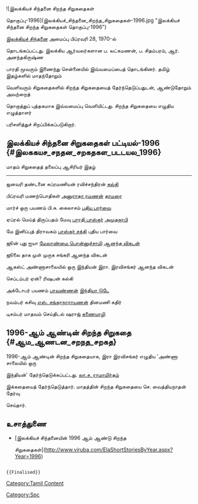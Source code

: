 ![இலக்கியச் சிந்தனை சிறந்த சிறுகதைகள்
தொகுப்பு-1996](இலக்கியச்_சிந்தனை_சிறந்த_சிறுகதைகள்-1996.jpg "இலக்கியச் சிந்தனை சிறந்த சிறுகதைகள் தொகுப்பு-1996")
[இலக்கியச் சிந்தனை](இலக்கியச்_சிந்தனை "wikilink") அமைப்பு பிப்ரவரி 28, 1970-ல்
தொடங்கப்பட்டது. இலக்கிய ஆர்வலர்களான ப. லட்சுமணன், ப. சிதம்பரம், ஆர். அனந்தகிருஷ்ண
பாரதி மூவரும் இணைந்து சென்னையில் இவ்வமைப்பைத் தொடங்கினர். தமிழ் இதழ்களில் மாதந்தோறும்
வெளிவரும் சிறுகதைகளில் சிறந்த சிறுகதையைத் தேர்ந்தெடுப்பதுடன், ஆண்டுதோறும் அவற்றைத்
தொகுத்துப் புத்தகமாக இவ்வமைப்பு வெளியிட்டது. சிறந்த சிறுகதையை எழுதிய எழுத்தாளர்
பரிசளித்துச் சிறப்பிக்கப்படுகிறார்.

## இலக்கியச் சிந்தனை சிறுகதைகள் பட்டியல்-1996 {#இலககயச_சநதன_சறகதகள_படடயல_1996}

  மாதம்      சிறுகதைத் தலைப்பு          ஆசிரியர்                                               இதழ்
  --------- ------------------------ ----------------------------------------------------- ---------------------------------------
  ஜனவரி     தண்டனை                    சுப்ரமணியன் ரவிச்சந்திரன்                                  [கல்கி](கல்கி_(வார_இதழ்) "wikilink")
  பிப்ரவரி   மணற்பொதிகள்                [அனுராதா ரமணன்](அனுராதா_ரமணன் "wikilink")               [தாமரை](தாமரை_(இதழ்) "wikilink")
  மார்ச்      ஒரு பயணம்                 பி.சு. கைலாசம்                                         [புதிய பார்வை](புதிய_பார்வை "wikilink")
  ஏப்ரல்      மெய்த் திருப்பதம் மேவு       [பாரதி பாஸ்கர்](பாரதி_பாஸ்கர் "wikilink")                 [அமுதசுரபி](அமுதசுரபி "wikilink")
  மே        இனிப்புத் திராவகம்          [பாஸ்கர் சக்தி](பாஸ்கர்_சக்தி "wikilink")                   புதிய பார்வை
  ஜூன்       புது ஐயா                 [மேலாண்மை பொன்னுச்சாமி](மேலாண்மை_பொன்னுச்சாமி "wikilink")   [ஆனந்த விகடன்](ஆனந்த_விகடன் "wikilink")
  ஜூலை      தாக முள்                  முருக சங்கரி                                           ஆனந்த விகடன்
  ஆகஸ்ட்      அண்ணாசாலையில் ஒரு இந்தியன்   இரா. இரவிசங்கர்                                         ஆனந்த விகடன்
  செப்டம்பர்   ஏன்?                      ரிஷபன்                                                 கல்கி
  அக்டோபர்    பயணம்                     [பாவண்ணன்](பாவண்ணன் "wikilink")                           [இந்தியா டுடே](இந்தியா_டுடே "wikilink")
  நவம்பர்     கசிவு                    [எஸ். சங்கரநாராயணன்](எஸ்._சங்கரநாராயணன் "wikilink")         தினமணி கதிர்
  டிசம்பர்    மாதவம் செய்திடல்            ஷராஜ்                                                  [கணையாழி](கணையாழி "wikilink")

## 1996-ஆம் ஆண்டின் சிறந்த சிறுகதை {#ஆம_ஆணடன_சறநத_சறகத}

1996-ஆம் ஆண்டின் சிறந்த சிறுகதையாக, இரா இரவிசங்கர் எழுதிய 'அண்ணா சாலையில் ஒரு
இந்தியன்' தேர்ந்தெடுக்கப்பட்டது. [லா.ச. ராமாமிர்தம்](லா.ச._ராமாமிர்தம் "wikilink")
இக்கதையைத் தேர்ந்தெடுத்தார். மாதத்தின் சிறந்த சிறுகதையை செ. வைத்தியநாதன் தேர்வு
செய்தார்.

## உசாத்துணை

-   [இலக்கியச் சிந்தனையின் 1996 ஆம் ஆண்டு சிறந்த
    சிறுகதைகள்](http://www.viruba.com/ElaShortStoriesByYear.aspx?Year=1996)

```{=mediawiki}
{{Finalised}}
```
[Category:Tamil Content](Category:Tamil_Content "wikilink")
[Category:Spc](Category:Spc "wikilink")
